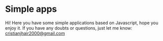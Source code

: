 # Simple apps

Hi! Here you have some simple applications based on Javascript, hope you enjoy it. If you have any doubts or questions, just let me know: cristianjhair2000@gmail.com
